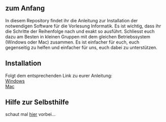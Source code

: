 ## zum Anfang

In diesem Repository findet ihr die Anleitung zur Installation der notwendigen Software für die Vorlesung Informatik. Es ist wichtig, dass ihr die Schritte der Reihenfolge nach und exakt so ausführt. Schliesst euch dazu am Besten in kleinen Gruppen mit dem gleichen Betriebssystem (Windows oder Mac) zusammen. Es ist einfacher für euch, euch gegenseitig zu helfen und einfacher für uns, euch dabei zu unterstützen.

## Installation

Folgt dem entsprechenden Link zu eurer Anleitung:<br>
[Windows](https://github.com/juliankraft/Jupyter_Installation_UI/blob/main/Anleitung_Windows.md)<br>
[Mac](https://github.com/juliankraft/Jupyter_Installation_UI/blob/main/Anleitung_MacOS.md)

## Hilfe zur Selbsthilfe

schaut mal [hier](https://github.com/juliankraft/Jupyter_Installation_UI/blob/main/selbsthilfe.md) vorbei...
